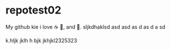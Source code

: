 # repotest02
My github kie 
i love :coffee: :pizza:, and :dancer:.
sljkdhaklsd
asd
 asd
  as d
   as
   d a
   sd 
   
k.hljk jklh h bjk 
jkhjkl2325323
